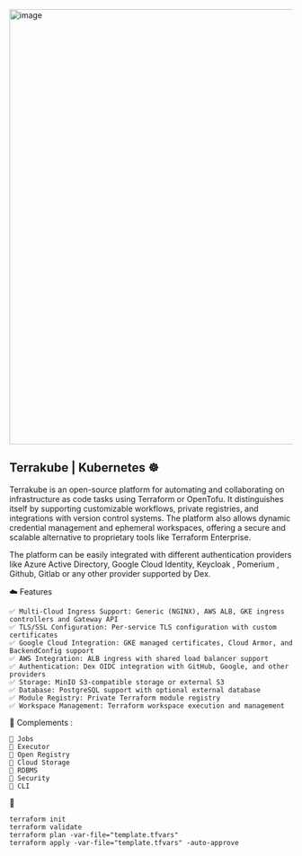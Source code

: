 <img width="1999" height="775" alt="image" src="https://github.com/user-attachments/assets/557b7601-6649-4a76-8184-87ffc6b4bdcc" />




## Terrakube | Kubernetes ☸️
Terrakube is an open-source platform for automating and collaborating on infrastructure as code tasks using Terraform or OpenTofu. It distinguishes itself by supporting customizable workflows, private registries, and integrations with version control systems. The platform also allows dynamic credential management and ephemeral workspaces, offering a secure and scalable alternative to proprietary tools like Terraform Enterprise.

The platform can be easily integrated with different authentication providers like Azure Active Directory, Google Cloud Identity, Keycloak , Pomerium , Github, Gitlab or any other provider supported by Dex.


☁️ Features
```
✅ Multi-Cloud Ingress Support: Generic (NGINX), AWS ALB, GKE ingress controllers and Gateway API
✅ TLS/SSL Configuration: Per-service TLS configuration with custom certificates
✅ Google Cloud Integration: GKE managed certificates, Cloud Armor, and BackendConfig support
✅ AWS Integration: ALB ingress with shared load balancer support
✅ Authentication: Dex OIDC integration with GitHub, Google, and other providers
✅ Storage: MinIO S3-compatible storage or external S3
✅ Database: PostgreSQL support with optional external database
✅ Module Registry: Private Terraform module registry
✅ Workspace Management: Terraform workspace execution and management
```

🎯 Complements :
```
📃 Jobs
📃 Executor
📃 Open Registry
📃 Cloud Storage
📃 RDBMS
📃 Security
📃 CLI
```

🚀  
```
terraform init
terraform validate
terraform plan -var-file="template.tfvars"
terraform apply -var-file="template.tfvars" -auto-approve
```

